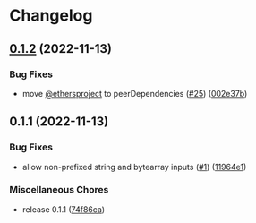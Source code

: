 # Changelog

## [0.1.2](https://github.com/vojtechsimetka/evm-calldata-decode/compare/v0.1.1...v0.1.2) (2022-11-13)


### Bug Fixes

* move [@ethersproject](https://github.com/ethersproject) to peerDependencies ([#25](https://github.com/vojtechsimetka/evm-calldata-decode/issues/25)) ([002e37b](https://github.com/vojtechsimetka/evm-calldata-decode/commit/002e37bb2c5da496a7178409eac01aaf4400ffc1))

## 0.1.1 (2022-11-13)


### Bug Fixes

* allow non-prefixed string and bytearray inputs ([#1](https://github.com/vojtechsimetka/evm-calldata-decode/issues/1)) ([11964e1](https://github.com/vojtechsimetka/evm-calldata-decode/commit/11964e13bd90d41ca7175c3c24fed4df506f707c))


### Miscellaneous Chores

* release 0.1.1 ([74f86ca](https://github.com/vojtechsimetka/evm-calldata-decode/commit/74f86ca81580abd89d26ef64bda151b8c441d975))
